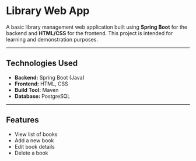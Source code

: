 # Library Web App

A basic library management web application built using **Spring Boot** for the backend and **HTML/CSS** for the frontend. This project is intended for learning and demonstration purposes.

---

## Technologies Used

- **Backend:** Spring Boot (Java)
- **Frontend:** HTML, CSS
- **Build Tool:** Maven
- **Database:** PostgreSQL

---

## Features

- View list of books
- Add a new book
- Edit book details
- Delete a book

